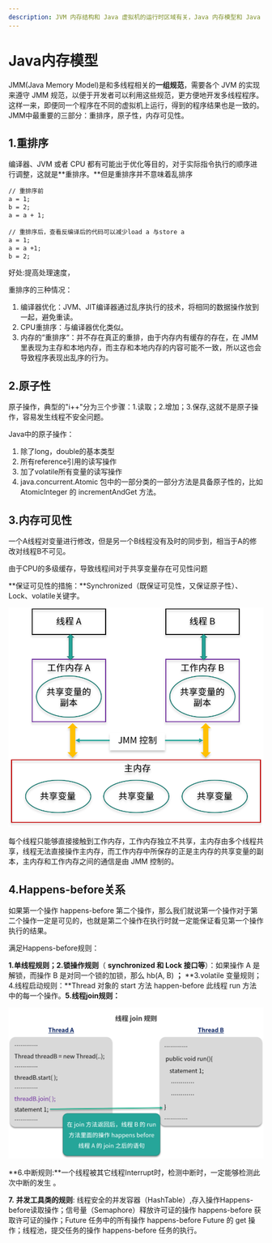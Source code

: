 ```yaml
---
description: JVM 内存结构和 Java 虚拟机的运行时区域有关，Java 内存模型和 Java 的并发编程有关。
---
```


# Java内存模型

  JMM\(Java Memory Model\)是和多线程相关的**一组规范**，需要各个 JVM 的实现来遵守 JMM 规范，以便于开发者可以利用这些规范，更方便地开发多线程程序。这样一来，即便同一个程序在不同的虚拟机上运行，得到的程序结果也是一致的。JMM中最重要的三部分：重排序，原子性，内存可见性。

## 1.重排序

 编译器、JVM 或者 CPU 都有可能出于优化等目的，对于实际指令执行的顺序进行调整，这就是**重排序。**但是重排序并不意味着乱排序

```text
// 重排序前
a = 1;
b = 2;
a = a + 1;

// 重排序后，查看反编译后的代码可以减少load a 与store a
a = 1;
a = a +1;
b = 2;

```

好处:提高处理速度，

重排序的三种情况：

1. 编译器优化：JVM、JIT编译器通过乱序执行的技术，将相同的数据操作放到一起，避免重读。
2. CPU重排序：与编译器优化类似。
3. 内存的“重排序“：并不存在真正的重排，由于内存内有缓存的存在，在 JMM 里表现为主存和本地内存，而主存和本地内存的内容可能不一致，所以这也会导致程序表现出乱序的行为。

## 2.原子性

原子操作，典型的"i++"分为三个步骤：1.读取；2.增加；3.保存,这就不是原子操作，容易发生线程不安全问题。

Java中的原子操作：

1. 除了long，double的基本类型
2. 所有reference引用的读写操作
3. 加了volatile所有变量的读写操作
4. java.concurrent.Atomic 包中的一部分类的一部分方法是具备原子性的，比如 AtomicInteger 的 incrementAndGet 方法。

## 3.内存可见性

一个A线程对变量进行修改，但是另一个B线程没有及时的同步到，相当于A的修改对线程B不可见。

由于CPU的多级缓存，导致线程间对于共享变量存在可见性问题

**保证可见性的措施：**Synchronized（既保证可见性，又保证原子性）、Lock、volatile关键字。

![](../.gitbook/assets/image%20%2822%29.png)

每个线程只能够直接接触到工作内存，工作内存独立不共享，主内存由多个线程共享，线程无法直接操作主内存，而工作内存中所保存的正是主内存的共享变量的副本，主内存和工作内存之间的通信是由 JMM 控制的。

## 4.Happens-before关系

如果第一个操作 happens-before 第二个操作，那么我们就说第一个操作对于第二个操作一定是可见的，也就是第二个操作在执行时就一定能保证看见第一个操作执行的结果。

满足Happens-before规则：

**1.单线程规则；2.锁操作规则**（ **synchronized 和 Lock 接口等**）：如果操作 A 是解锁，而操作 B 是对同一个锁的加锁，那么 hb\(A, B\) **；** **3.volatile 变量规则；4.线程启动规则：**Thread 对象的 start 方法 happen-before 此线程 run 方法中的每一个操作。**5.线程join规则：**

![&#x7EBF;&#x7A0B;join&#x89C4;&#x5219;](../.gitbook/assets/image%20%2810%29.png)

**6.中断规则:**一个线程被其它线程Interrupt时，检测中断时，一定能够检测此次中断的发生 。

**7.** **并发工具类的规则**: 线程安全的并发容器（HashTable）,存入操作Happens-before读取操作；信号量（Semaphore）释放许可证的操作 happens-before 获取许可证的操作；Future 任务中的所有操作 happens-before Future 的 get 操作；线程池，提交任务的操作 happens-before 任务的执行。

